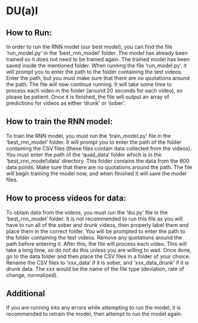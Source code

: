 # DU(a)I

## How to Run:

In order to run the RNN model (our best model), you can find the file ‘run_model.py’ in the ‘best_rnn_model’ folder.
The model has already been trained so it does not need to be trained again. The trained model has been saved inside
the mentioned folder. When running the file ‘run_model.py’, it will prompt you to enter the path to the folder
containing the test videos. Enter the path, but you must make sure that there are no quotations around the path.
The file will now continue running. It will take some time to process each video in the folder (around 20 seconds
for each video), so please be patient. Once it is finished, the file will output an array of predictions for videos
as either ‘drunk’ or ‘sober’.


## How to train the RNN model:

To train the RNN model, you must run the ‘train_model.py’ file in the ‘best_rnn_model’ folder. It will prompt you to
enter the path of the folder containing the CSV files (these files contain data collected from the videos). You must
enter the path of the ‘quad_data’ folder which is in the ‘best_rnn_model\data’ directory. This folder contains the 
data from the 800 data points. Make sure that there are no quotations around the path. The file will begin training 
the model now, and when finished it will save the model files.


## How to process videos for data:

To obtain data from the videos, you must run the ‘dui.py’ file in the ‘best_rnn_model’ folder. It is not recommended
to run this file as you will have to run all of the sober and drunk videos, then properly label them and place them
in the correct folder. You will be prompted to enter the path to the folder containing the test videos. Remove any 
quotations around the path before entering it. After this, the file will process each video. This will take a long
time, so do not do this unless you are willing to wait. Once done, go to the data folder and then place the CSV 
files in a folder of your choice. Rename the CSV files to ‘xxx_data’ if it is sober, and ‘xxx_data_drunk’ if it is 
drunk data. The xxx would be the name of the file type (deviation, rate of change, normalized).

## Additional

If you are running into any errors while attempting to run the model, it is recommended to retrain the model, then 
attempt to run the model again.